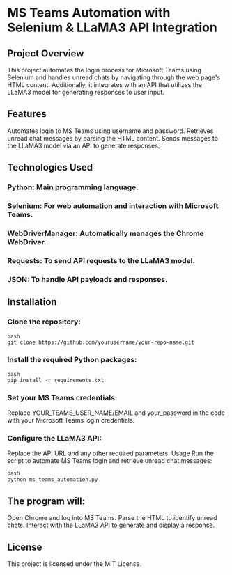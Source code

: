 # MS Teams Automation with Selenium & LLaMA3 API Integration
## Project Overview
This project automates the login process for Microsoft Teams using Selenium and handles unread chats by navigating through the web page's HTML content. Additionally, it integrates with an API that utilizes the LLaMA3 model for generating responses to user input.

## Features
Automates login to MS Teams using username and password.
Retrieves unread chat messages by parsing the HTML content.
Sends messages to the LLaMA3 model via an API to generate responses.
## Technologies Used
### Python: Main programming language.
### Selenium: For web automation and interaction with Microsoft Teams.
### WebDriverManager: Automatically manages the Chrome WebDriver.
### Requests: To send API requests to the LLaMA3 model.
### JSON: To handle API payloads and responses.
## Installation
### Clone the repository:
```
bash
git clone https://github.com/yourusername/your-repo-name.git
```
### Install the required Python packages:

```
bash
pip install -r requirements.txt
```
### Set your MS Teams credentials:

Replace YOUR_TEAMS_USER_NAME/EMAIL and your_password in the code with your Microsoft Teams login credentials.
### Configure the LLaMA3 API:

Replace the API URL and any other required parameters.
Usage
Run the script to automate MS Teams login and retrieve unread chat messages:

```
bash
python ms_teams_automation.py
```

## The program will:

Open Chrome and log into MS Teams.
Parse the HTML to identify unread chats.
Interact with the LLaMA3 API to generate and display a response.
## License
This project is licensed under the MIT License.
